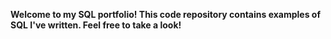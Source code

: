 **Welcome to my SQL portfolio! This code repository contains examples of SQL I've written. Feel free to take a look!**
